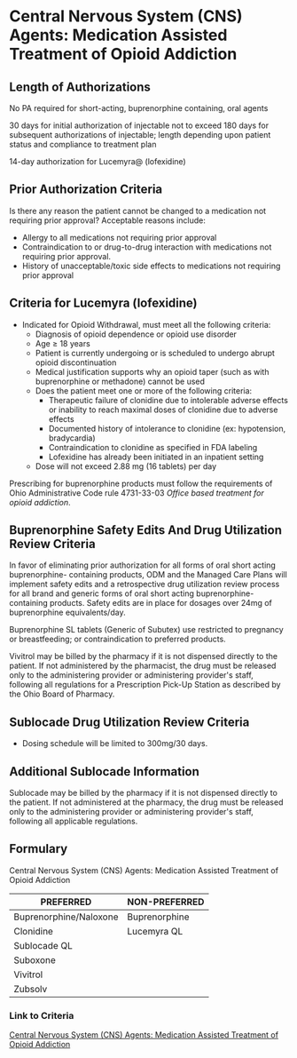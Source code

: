 # Central Nervous System (CNS) Agents: Medication Assisted Treatment of Opioid Addiction

## Length of Authorizations

No PA required for short-acting, buprenorphine containing, oral agents

30 days for initial authorization of injectable not to exceed 180 days for subsequent authorizations of injectable; length depending upon patient status and compliance to treatment plan

14-day authorization for Lucemyra@ (lofexidine)

## Prior Authorization Criteria

Is there any reason the patient cannot be changed to a medication not requiring prior approval? Acceptable reasons include:

-   Allergy to all medications not requiring prior approval
-   Contraindication to or drug-to-drug interaction with medications not requiring prior approval.
-   History of unacceptable/toxic side effects to medications not requiring prior approval

## Criteria for Lucemyra (lofexidine)

-   Indicated for Opioid Withdrawal, must meet all the following criteria:
    -   Diagnosis of opioid dependence or opioid use disorder
    -   Age ≥ 18 years
    -   Patient is currently undergoing or is scheduled to undergo abrupt opioid discontinuation
    -   Medical justification supports why an opioid taper (such as with buprenorphine or methadone) cannot be used
    -   Does the patient meet one or more of the following criteria:
        -   Therapeutic failure of clonidine due to intolerable adverse effects or inability to reach maximal doses of clonidine due to adverse effects
        -   Documented history of intolerance to clonidine (ex: hypotension, bradycardia)
        -   Contraindication to clonidine as specified in FDA labeling
        -   Lofexidine has already been initiated in an inpatient setting
    -   Dose will not exceed 2.88 mg (16 tablets) per day

Prescribing for buprenorphine products must follow the requirements of Ohio Administrative Code rule 4731-33-03 *Office based treatment for opioid addiction*.

## Buprenorphine Safety Edits And Drug Utilization Review Criteria

In favor of eliminating prior authorization for all forms of oral short acting buprenorphine- containing products, ODM and the Managed Care Plans will implement safety edits and a retrospective drug utilization review process for all brand and generic forms of oral short acting buprenorphine-containing products. Safety edits are in place for dosages over 24mg of buprenorphine equivalents/day.

Buprenorphine SL tablets (Generic of Subutex) use restricted to pregnancy or breastfeeding; or contraindication to preferred products.

Vivitrol may be billed by the pharmacy if it is not dispensed directly to the patient. If not administered by the pharmacist, the drug must be released only to the administering provider or administering provider's staff, following all regulations for a Prescription Pick-Up Station as described by the Ohio Board of Pharmacy.

## Sublocade Drug Utilization Review Criteria

-   Dosing schedule will be limited to 300mg/30 days.

## Additional Sublocade Information

Sublocade may be billed by the pharmacy if it is not dispensed directly to the patient. If not administered at the pharmacy, the drug must be released only to the administering provider or administering provider's staff, following all applicable regulations.

## Formulary

Central Nervous System (CNS) Agents: Medication Assisted Treatment of Opioid Addiction

| PREFERRED              | NON-PREFERRED |
|------------------------|---------------|
| Buprenorphine/Naloxone | Buprenorphine |
| Clonidine              | Lucemyra QL   |
| Sublocade QL           |               |
| Suboxone               |               |
| Vivitrol               |               |
| Zubsolv                |               |

### Link to Criteria

[Central Nervous System (CNS) Agents: Medication Assisted Treatment of Opioid Addiction](https://pharmacy.medicaid.ohio.gov/sites/default/files/20220415_UPDL_Criteria_FINAL_.pdf#page=34)
